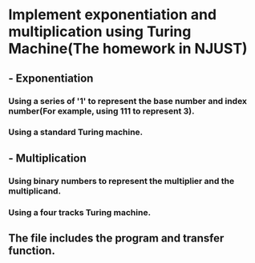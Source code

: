 # Implement exponentiation and multiplication using Turing Machine(The homework in NJUST)
## - Exponentiation
### Using a series of '1' to represent the base number and index number(For example, using 111 to represent 3).
### Using a standard Turing machine.
## - Multiplication
### Using binary numbers to represent the multiplier and the multiplicand.
### Using a four tracks Turing machine.
## The file includes the program and transfer function.
